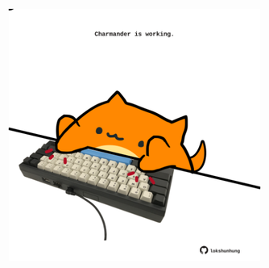 <!-- built at 10/05/2022, 23:00:52 UTC -->
<p align="center">
  <img width="500" height="500" src="./ReadmeImage.svg">
</p>
